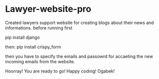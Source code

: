# Lawyer-website-pro
Created lawyers support website for creating blogs about their news and informations.
before running first

pip install django

then: pip install crispy_form

then you have to specify the emails and passowrd for accaeting the new incoming emails from the website.

Hoorray!
You are ready to go!
Happy coding!
Ogabek!
